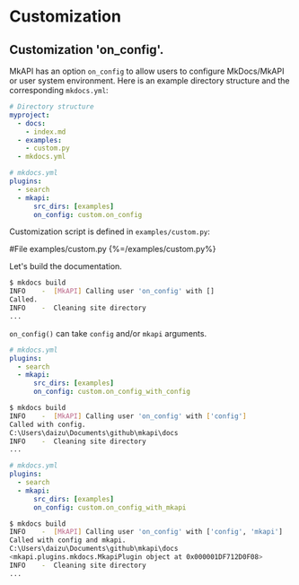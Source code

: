 # Customization

## Customization 'on_config'.

MkAPI has an option `on_config` to allow users to configure MkDocs/MkAPI or
user system environment. Here is an example directory structure and the corresponding `mkdocs.yml`:

~~~yml
# Directory structure
myproject:
  - docs:
    - index.md
  - examples:
    - custom.py
  - mkdocs.yml
~~~

~~~yml
# mkdocs.yml
plugins:
  - search
  - mkapi:
      src_dirs: [examples]
      on_config: custom.on_config
~~~

Customization script is defined in `examples/custom.py`:

#File examples/custom.py {%=/examples/custom.py%}

Let's build the documentation.

~~~bash
$ mkdocs build
INFO    -  [MkAPI] Calling user 'on_config' with []
Called.
INFO    -  Cleaning site directory
...
~~~

`on_config()` can take `config` and/or `mkapi` arguments.

~~~yml
# mkdocs.yml
plugins:
  - search
  - mkapi:
      src_dirs: [examples]
      on_config: custom.on_config_with_config
~~~

~~~bash
$ mkdocs build
INFO    -  [MkAPI] Calling user 'on_config' with ['config']
Called with config.
C:\Users\daizu\Documents\github\mkapi\docs
INFO    -  Cleaning site directory
...
~~~

~~~yml
# mkdocs.yml
plugins:
  - search
  - mkapi:
      src_dirs: [examples]
      on_config: custom.on_config_with_mkapi
~~~

~~~bash
$ mkdocs build
INFO    -  [MkAPI] Calling user 'on_config' with ['config', 'mkapi']
Called with config and mkapi.
C:\Users\daizu\Documents\github\mkapi\docs
<mkapi.plugins.mkdocs.MkapiPlugin object at 0x000001DF712D0F08>
INFO    -  Cleaning site directory
...
~~~
